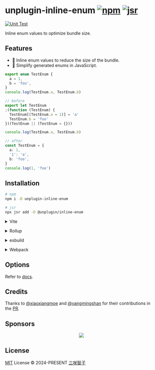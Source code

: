 # unplugin-inline-enum [![npm](https://img.shields.io/npm/v/unplugin-inline-enum.svg)](https://npmjs.com/package/unplugin-inline-enum) [![jsr](https://img.shields.io/badge/dynamic/json?url=https%3A%2F%2Fjsr-api.sxzz.moe%2Fversion%2F%40unplugin%2Finline-enum&query=version&prefix=v&label=jsr&color=%23f7df1e)](https://jsr.io/@unplugin/inline-enum)

[![Unit Test](https://github.com/unplugin/unplugin-inline-enum/actions/workflows/unit-test.yml/badge.svg)](https://github.com/unplugin/unplugin-inline-enum/actions/workflows/unit-test.yml)

Inline enum values to optimize bundle size.

## Features

- 🚀 Inline enum values to reduce the size of the bundle.
- 🧹 Simplify generated enums in JavaScript.

```ts
export enum TestEnum {
  a = 1,
  b = 'foo',
}
console.log(TestEnum.a, TestEnum.b)

// before
export let TestEnum
;(function (TestEnum) {
  TestEnum[(TestEnum.a = 1)] = 'a'
  TestEnum.b = 'foo'
})(TestEnum || (TestEnum = {}))

console.log(TestEnum.a, TestEnum.b)

// after
const TestEnum = {
  a: 1,
  '1': 'a',
  b: 'foo',
}
console.log(1, 'foo')
```

## Installation

```bash
# npm
npm i -D unplugin-inline-enum

# jsr
npx jsr add -D @unplugin/inline-enum
```

<details>
<summary>Vite</summary><br>

```ts
// vite.config.ts
import InlineEnum from 'unplugin-inline-enum/vite'

export default defineConfig({
  plugins: [InlineEnum()],
})
```

<br></details>

<details>
<summary>Rollup</summary><br>

```ts
// rollup.config.js
import InlineEnum from 'unplugin-inline-enum/rollup'

export default {
  plugins: [InlineEnum()],
}
```

<br></details>

<details>
<summary>esbuild</summary><br>

```ts
// esbuild.config.js
import { build } from 'esbuild'

build({
  plugins: [require('unplugin-inline-enum/esbuild')()],
})
```

<br></details>

<details>
<summary>Webpack</summary><br>

```ts
// webpack.config.js
module.exports = {
  /* ... */
  plugins: [require('unplugin-inline-enum/webpack')()],
}
```

<br></details>

## Options

Refer to [docs](https://jsr.io/@unplugin/inline-enum/doc/api/~/Options).

## Credits

Thanks to [@xiaoxiangmoe](https://github.com/xiaoxiangmoe) and
[@yangmingshan](https://github.com/yangmingshan) for their contributions in the
[PR](https://github.com/vuejs/core/pull/9261).

## Sponsors

<p align="center">
  <a href="https://cdn.jsdelivr.net/gh/sxzz/sponsors/sponsors.svg">
    <img src='https://cdn.jsdelivr.net/gh/sxzz/sponsors/sponsors.svg'/>
  </a>
</p>

## License

[MIT](./LICENSE) License © 2024-PRESENT [三咲智子](https://github.com/sxzz)
